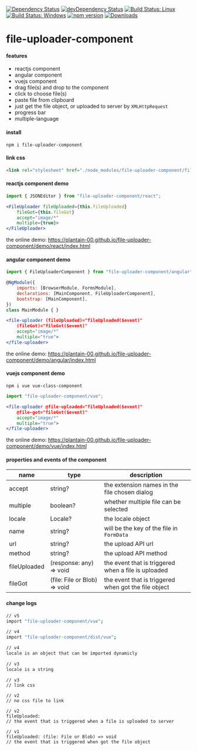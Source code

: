 [![Dependency Status](https://david-dm.org/plantain-00/file-uploader-component.svg)](https://david-dm.org/plantain-00/file-uploader-component)
[![devDependency Status](https://david-dm.org/plantain-00/file-uploader-component/dev-status.svg)](https://david-dm.org/plantain-00/file-uploader-component#info=devDependencies)
[![Build Status: Linux](https://travis-ci.org/plantain-00/file-uploader-component.svg?branch=master)](https://travis-ci.org/plantain-00/file-uploader-component)
[![Build Status: Windows](https://ci.appveyor.com/api/projects/status/github/plantain-00/file-uploader-component?branch=master&svg=true)](https://ci.appveyor.com/project/plantain-00/file-uploader-component/branch/master)
[![npm version](https://badge.fury.io/js/file-uploader-component.svg)](https://badge.fury.io/js/file-uploader-component)
[![Downloads](https://img.shields.io/npm/dm/file-uploader-component.svg)](https://www.npmjs.com/package/file-uploader-component)

# file-uploader-component

#### features

+ reactjs component
+ angular component
+ vuejs component
+ drag file(s) and drop to the component
+ click to choose file(s)
+ paste file from clipboard
+ just get the file object, or uploaded to server by `XMLHttpRequest`
+ progress bar
+ multiple-language

#### install

`npm i file-uploader-component`

#### link css

```html
<link rel="stylesheet" href="./node_modules/file-uploader-component/file-uploader.min.css" />
```

#### reactjs component demo

```js
import { JSONEditor } from "file-uploader-component/react";
```

```jsx
<FileUploader fileUploaded={this.fileUploaded}
    fileGot={this.fileGot}
    accept="image/*"
    multiple={true}>
</FileUploader>
```

the online demo: https://plantain-00.github.io/file-uploader-component/demo/react/index.html

#### angular component demo

```js
import { FileUploaderComponent } from "file-uploader-component/angular";

@NgModule({
    imports: [BrowserModule, FormsModule],
    declarations: [MainComponent, FileUploaderComponent],
    bootstrap: [MainComponent],
})
class MainModule { }
```

```jsx
<file-uploader (fileUploaded)="fileUploaded($event)"
    (fileGot)="fileGot($event)"
    accept="image/*"
    multiple="true">
</file-uploader>
```

the online demo: https://plantain-00.github.io/file-uploader-component/demo/angular/index.html

#### vuejs component demo

`npm i vue vue-class-component`

```js
import "file-uploader-component/vue";
```

```jsx
<file-uploader @file-uploaded="fileUploaded($event)"
    @file-got="fileGot($event)"
    accept="image/*"
    multiple="true">
</file-uploader>
```

the online demo: https://plantain-00.github.io/file-uploader-component/demo/vue/index.html

#### properties and events of the component

name | type | description
--- | --- | ---
accept | string? | the extension names in the file chosen dialog
multiple | boolean? | whether multiple file can be selected
locale | Locale? | the locale object
name | string? | will be the key of the file in `FormData`
url | string? | the upload API url
method | string? | the upload API method
fileUploaded | (response: any) => void | the event that is triggered when a file is uploaded
fileGot | (file: File or Blob) => void | the event that is triggered when got the file object

#### change logs

```bash
// v5
import "file-uploader-component/vue";

// v4
import "file-uploader-component/dist/vue";
```

```bash
// v4
locale is an object that can be imported dynamicly

// v3
locale is a string
```

```
// v3
// link css

// v2
// no css file to link
```

```
// v2
fileUploaded: 
// the event that is triggered when a file is uploaded to server

// v1
fileUploaded: (file: File or Blob) => void
// the event that is triggered when got the file object
```
